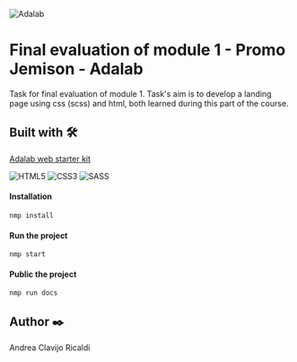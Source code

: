 ![Adalab](https://beta.adalab.es/resources/images/adalab-logo-155x61-bg-white.png)

# Final evaluation of module 1 - Promo Jemison - Adalab

Task for final evaluation of module 1.  Task's aim is to develop a landing page using css (scss) and html, both learned during this part of the course. 

## Built with 🛠️

[Adalab web starter kit](https://github.com/Adalab/Adalab-web-starter-kit)
<br/>

![HTML5](https://img.shields.io/badge/-HTML5-E34F26?style=flat-square&logo=html5&logoColor=white)
![CSS3](https://img.shields.io/badge/-CSS3-1572B6?style=flat-square&logo=css3)
![SASS](https://img.shields.io/badge/-SASS-CC6699?style=flat-square&logo=sass&logoColor=white)

#### Installation

````
nmp install
````
#### Run the project

````
nmp start
````
#### Public the project

````
nmp run docs
````


## Author ✒️

Andrea Clavijo Ricaldi
